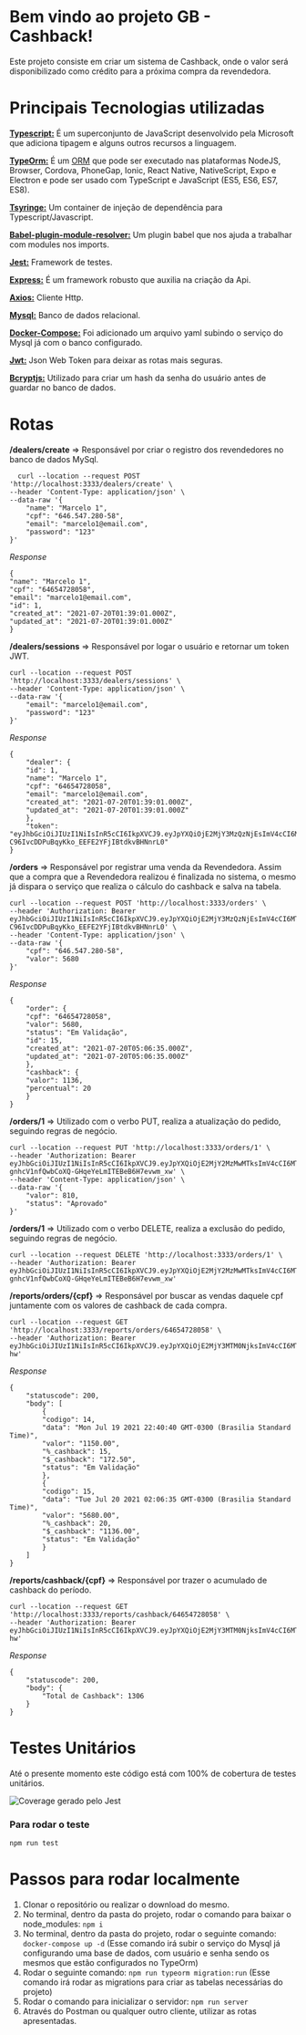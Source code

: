 # Bem vindo ao projeto GB - Cashback!

Este projeto consiste em criar um sistema de Cashback, onde o valor será disponibilizado como crédito para a próxima compra da revendedora.

# Principais Tecnologias utilizadas
**[Typescript:](https://www.typescriptlang.org/)** É um superconjunto de JavaScript desenvolvido pela Microsoft que adiciona tipagem e alguns outros recursos a linguagem.

**[TypeOrm:](https://typeorm.io/#/)** É um [ORM](https://en.wikipedia.org/wiki/Object-relational_mapping) que pode ser executado nas plataformas NodeJS, Browser, Cordova, PhoneGap, Ionic, React Native, NativeScript, Expo e Electron e pode ser usado com TypeScript e JavaScript (ES5, ES6, ES7, ES8).

**[Tsyringe:](https://www.npmjs.com/package/tsyringe?activeTab=readme)** Um container de injeção de dependência para Typescript/Javascript.

**[Babel-plugin-module-resolver:](https://github.com/tleunen/babel-plugin-module-resolver)** Um plugin babel que nos ajuda a trabalhar com modules nos imports.

**[Jest:](https://jestjs.io/pt-BR/)** Framework de testes.

**[Express:](https://expressjs.com/pt-br/)** É um framework robusto que auxilia na criação da Api.

**[Axios:](https://axios-http.com/docs/intro)** Cliente Http.

**[Mysql:](https://www.mysql.com/)** Banco de dados relacional.

**[Docker-Compose:](https://docs.docker.com/compose/install/)** Foi adicionado um arquivo yaml subindo o serviço do Mysql já com o banco configurado.

**[Jwt:](https://jwt.io/)** Json Web Token para deixar as rotas mais seguras.

**[Bcryptjs:](https://www.npmjs.com/package/bcryptjs)** Utilizado para criar um hash da senha do usuário antes de guardar no banco de dados.

# Rotas

**/dealers/create** => Responsável por criar o registro dos revendedores no banco de dados MySql.

      curl --location --request POST 'http://localhost:3333/dealers/create' \
    --header 'Content-Type: application/json' \
    --data-raw '{
        "name": "Marcelo 1",
        "cpf": "646.547.280-58",
        "email": "marcelo1@email.com",
        "password": "123"
    }'

*Response*

    {
    "name": "Marcelo 1",
    "cpf": "64654728058",
    "email": "marcelo1@email.com",
    "id": 1,
    "created_at": "2021-07-20T01:39:01.000Z",
    "updated_at": "2021-07-20T01:39:01.000Z"
    }

**/dealers/sessions** => Responsável por logar o usuário e retornar um token JWT.

    curl --location --request POST 'http://localhost:3333/dealers/sessions' \
    --header 'Content-Type: application/json' \
    --data-raw '{
        "email": "marcelo1@email.com",
        "password": "123"
    }'

*Response*

    {
    	"dealer": {
    	"id": 1,
    	"name": "Marcelo 1",
    	"cpf": "64654728058",
    	"email": "marcelo1@email.com",
    	"created_at": "2021-07-20T01:39:01.000Z",
    	"updated_at": "2021-07-20T01:39:01.000Z"
    	},
    	"token": "eyJhbGciOiJIUzI1NiIsInR5cCI6IkpXVCJ9.eyJpYXQiOjE2MjY3MzQzNjEsImV4cCI6MTYyNjgyMDc2MX0.Z1qe-C96IvcDDPuBqyKko_EEFE2YFjIBtdkvBHNnrL0"
    }

**/orders** => Responsável por registrar uma venda da Revendedora. Assim que a compra que a Revendedora realizou é finalizada no sistema, o mesmo já dispara o serviço que realiza o cálculo do cashback e salva na tabela.

    curl --location --request POST 'http://localhost:3333/orders' \
    --header 'Authorization: Bearer eyJhbGciOiJIUzI1NiIsInR5cCI6IkpXVCJ9.eyJpYXQiOjE2MjY3MzQzNjEsImV4cCI6MTYyNjgyMDc2MX0.Z1qe-C96IvcDDPuBqyKko_EEFE2YFjIBtdkvBHNnrL0' \
    --header 'Content-Type: application/json' \
    --data-raw '{
        "cpf": "646.547.280-58",
        "valor": 5680    
    }'

*Response*

    {
    	"order": {
    	"cpf": "64654728058",
    	"valor": 5680,
    	"status": "Em Validação",
    	"id": 15,
    	"created_at": "2021-07-20T05:06:35.000Z",
    	"updated_at": "2021-07-20T05:06:35.000Z"
    	},
    	"cashback": {
    	"valor": 1136,
    	"percentual": 20
    	}
    }

**/orders/1** => Utilizado com o verbo PUT, realiza a atualização do pedido, seguindo regras de negócio.

    curl --location --request PUT 'http://localhost:3333/orders/1' \
    --header 'Authorization: Bearer eyJhbGciOiJIUzI1NiIsInR5cCI6IkpXVCJ9.eyJpYXQiOjE2MjY2MzMwMTksImV4cCI6MTYyNjcxOTQxOX0.L4-gnhcV1nfQwbCoXQ-GHqeYeLmITEBeB6H7evwm_xw' \
    --header 'Content-Type: application/json' \
    --data-raw '{
        "valor": 810,
        "status": "Aprovado"
    }'

**/orders/1** => Utilizado com o verbo DELETE, realiza a exclusão do pedido, seguindo regras de negócio.

    curl --location --request DELETE 'http://localhost:3333/orders/1' \
    --header 'Authorization: Bearer eyJhbGciOiJIUzI1NiIsInR5cCI6IkpXVCJ9.eyJpYXQiOjE2MjY2MzMwMTksImV4cCI6MTYyNjcxOTQxOX0.L4-gnhcV1nfQwbCoXQ-GHqeYeLmITEBeB6H7evwm_xw'

**/reports/orders/{cpf}** => Responsável por buscar as vendas daquele cpf juntamente com os valores de cashback de cada compra.

    curl --location --request GET 'http://localhost:3333/reports/orders/64654728058' \
    --header 'Authorization: Bearer eyJhbGciOiJIUzI1NiIsInR5cCI6IkpXVCJ9.eyJpYXQiOjE2MjY3MTM0NjksImV4cCI6MTYyNjc5OTg2OX0.AcLosZEMToAmEB7C9KmS0tdtxgSmDYNZlSb5W5ar-hw'

*Response*

    {
    	"statuscode": 200,
    	"body": [
    		{
    		"codigo": 14,
    		"data": "Mon Jul 19 2021 22:40:40 GMT-0300 (Brasilia Standard Time)",
    		"valor": "1150.00",
    		"%_cashback": 15,
    		"$_cashback": "172.50",
    		"status": "Em Validação"
    		},
    		{
    		"codigo": 15,
    		"data": "Tue Jul 20 2021 02:06:35 GMT-0300 (Brasilia Standard Time)",
    		"valor": "5680.00",
    		"%_cashback": 20,
    		"$_cashback": "1136.00",
    		"status": "Em Validação"
    		}
    	]
    }

**/reports/cashback/{cpf}** => Responsável por trazer o acumulado de cashback do período.

    curl --location --request GET 'http://localhost:3333/reports/cashback/64654728058' \
    --header 'Authorization: Bearer eyJhbGciOiJIUzI1NiIsInR5cCI6IkpXVCJ9.eyJpYXQiOjE2MjY3MTM0NjksImV4cCI6MTYyNjc5OTg2OX0.AcLosZEMToAmEB7C9KmS0tdtxgSmDYNZlSb5W5ar-hw'

*Response*

    {
    	"statuscode": 200,
    	"body": {
    		"Total de Cashback": 1306
    	}
    }

# Testes Unitários

Até o presente momento este código está com 100% de cobertura de testes unitários.

![Coverage gerado pelo Jest](https://github.com/marceloribeirosilva/GB/blob/master/images/coverage.png)

### Para rodar o teste

    npm run test

# Passos para rodar localmente

 1. Clonar o repositório ou realizar o download do mesmo.
 2. No terminal, dentro da pasta do projeto, rodar o comando para baixar o node_modules: `npm i`
 3. No terminal, dentro da pasta do projeto, rodar o seguinte comando: `docker-compose up -d` 
	 (Esse comando irá subir o serviço do Mysql já configurando uma base de dados, com usuário e senha sendo os mesmos que estão configurados no TypeOrm)
 4. Rodar o seguinte comando: `npm run typeorm migration:run`
	(Esse comando irá rodar as migrations para criar as tabelas necessárias do projeto)
 5. Rodar o comando para inicializar o servidor: `npm run server`
 6. Através do Postman ou qualquer outro cliente, utilizar as rotas apresentadas.

